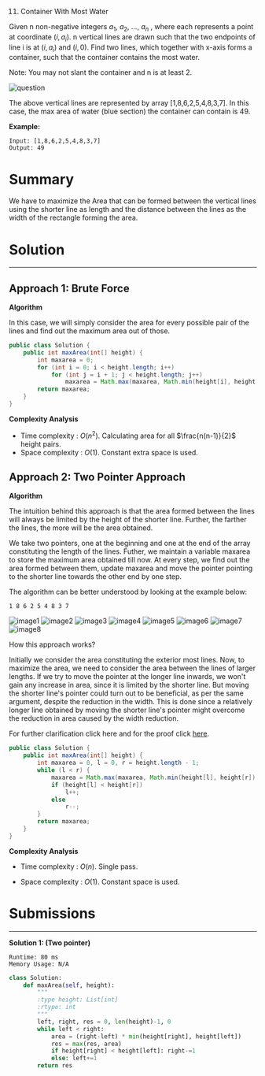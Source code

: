 11. Container With Most Water

Given n non-negative integers $a_1$, $a_2$, ..., $a_n$ , where each represents a point at coordinate $(i, a_i)$. n vertical lines are drawn such that the two endpoints of line i is at $(i, a_i)$ and $(i, 0)$. Find two lines, which together with x-axis forms a container, such that the container contains the most water.

Note: You may not slant the container and n is at least 2.

![question](img/11_question.jpg)

The above vertical lines are represented by array [1,8,6,2,5,4,8,3,7]. In this case, the max area of water (blue section) the container can contain is 49.

**Example:**
```
Input: [1,8,6,2,5,4,8,3,7]
Output: 49
```

# Summary
We have to maximize the Area that can be formed between the vertical lines using the shorter line as length and the distance between the lines as the width of the rectangle forming the area.

# Solution
---
## Approach 1: Brute Force
**Algorithm**

In this case, we will simply consider the area for every possible pair of the lines and find out the maximum area out of those.

```java
public class Solution {
    public int maxArea(int[] height) {
        int maxarea = 0;
        for (int i = 0; i < height.length; i++)
            for (int j = i + 1; j < height.length; j++)
                maxarea = Math.max(maxarea, Math.min(height[i], height[j]) * (j - i));
        return maxarea;
    }
}
```

**Complexity Analysis**
* Time complexity : $O(n^2)$. Calculating area for all $\frac{n(n-1)}{2}$ height pairs.
* Space complexity : $O(1)$. Constant extra space is used.

## Approach 2: Two Pointer Approach
**Algorithm**

The intuition behind this approach is that the area formed between the lines will always be limited by the height of the shorter line. Further, the farther the lines, the more will be the area obtained.

We take two pointers, one at the beginning and one at the end of the array constituting the length of the lines. Futher, we maintain a variable $\text{maxarea}$ to store the maximum area obtained till now. At every step, we find out the area formed between them, update $\text{maxarea}$ and move the pointer pointing to the shorter line towards the other end by one step.

The algorithm can be better understood by looking at the example below:

`1 8 6 2 5 4 8 3 7`

![image1](img/11_1.png)
![image2](img/11_2.png)
![image3](img/11_3.png)
![image4](img/11_4.png)
![image5](img/11_5.png)
![image6](img/11_6.png)
![image7](img/11_7.png)
![image8](img/11_8.png)

How this approach works?

Initially we consider the area constituting the exterior most lines. Now, to maximize the area, we need to consider the area between the lines of larger lengths. If we try to move the pointer at the longer line inwards, we won't gain any increase in area, since it is limited by the shorter line. But moving the shorter line's pointer could turn out to be beneficial, as per the same argument, despite the reduction in the width. This is done since a relatively longer line obtained by moving the shorter line's pointer might overcome the reduction in area caused by the width reduction.

For further clarification click here and for the proof click [here](https://leetcode.com/problems/container-with-most-water/discuss/6089/Anyone-who-has-a-O(N)-algorithm/7268).
```java
public class Solution {
    public int maxArea(int[] height) {
        int maxarea = 0, l = 0, r = height.length - 1;
        while (l < r) {
            maxarea = Math.max(maxarea, Math.min(height[l], height[r]) * (r - l));
            if (height[l] < height[r])
                l++;
            else
                r--;
        }
        return maxarea;
    }
}
```

**Complexity Analysis**

* Time complexity : $O(n)$. Single pass.

* Space complexity : $O(1)$. Constant space is used.

# Submissions
---
**Solution 1: (Two pointer)**
```
Runtime: 80 ms
Memory Usage: N/A
```
```python
class Solution:
    def maxArea(self, height):
        """
        :type height: List[int]
        :rtype: int
        """
        left, right, res = 0, len(height)-1, 0
        while left < right:
            area = (right-left) * min(height[right], height[left])
            res = max(res, area)
            if height[right] < height[left]: right-=1  
            else: left+=1
        return res
```

